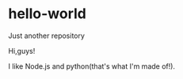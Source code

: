 # hello-world
Just another repository

Hi,guys!

I like Node.js and python(that's what I'm made of!).
